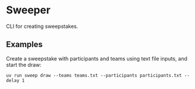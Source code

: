 # Sweeper

CLI for creating sweepstakes.

## Examples

Create a sweepstake with participants and teams using text file inputs, and start the draw:
```shell
uv run sweep draw --teams teams.txt --participants participants.txt --delay 1
```
